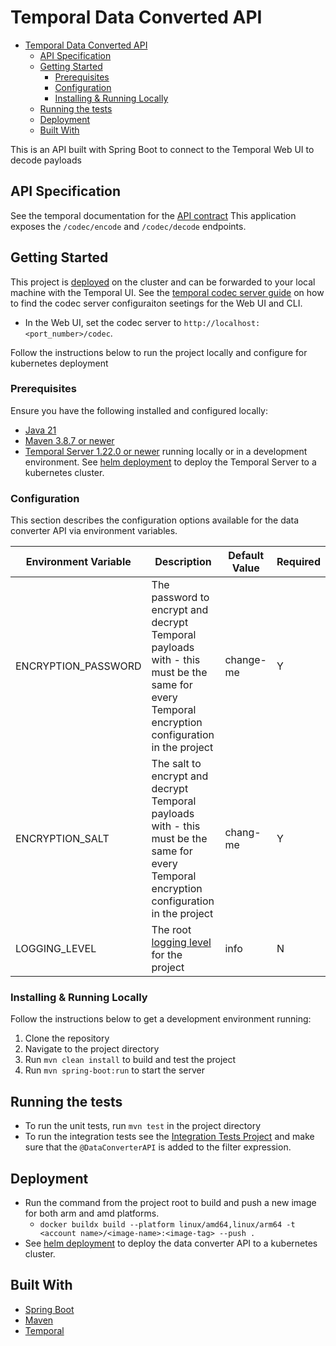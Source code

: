 # Temporal Data Converted API

<!-- TOC -->
* [Temporal Data Converted API](#temporal-data-converted-api)
  * [API Specification](#api-specification)
  * [Getting Started](#getting-started)
    * [Prerequisites](#prerequisites)
    * [Configuration](#configuration)
    * [Installing & Running Locally](#installing--running-locally)
  * [Running the tests](#running-the-tests)
  * [Deployment](#deployment)
  * [Built With](#built-with)
<!-- TOC -->

This is an API built with Spring Boot to connect to the Temporal Web UI to decode payloads 

## API Specification
See the temporal documentation for the [API contract](https://docs.temporal.io/production-deployment/data-encryption#api-contract-specifications) This application exposes the `/codec/encode` and `/codec/decode` endpoints.

## Getting Started

This project is [deployed](../deployment/helm) on the cluster and can be forwarded to your local machine with the Temporal UI.
See the [temporal codec server guide](https://docs.temporal.io/production-deployment/data-encryption#set-your-codec-server-endpoints-with-web-ui-and-cli) on how to find the codec server configuraiton seetings for the Web UI and CLI.
- In the Web UI, set the codec server to `http://localhost:<port_number>/codec`.

Follow the instructions below to run the project locally and configure for kubernetes deployment

### Prerequisites

Ensure you have the following installed and configured locally:

- [Java 21](https://www.oracle.com/java/technologies/downloads/#java21)
- [Maven 3.8.7 or newer](https://maven.apache.org/download.cgi)
- [Temporal Server 1.22.0 or newer](https://learn.temporal.io/getting_started/java/dev_environment/) running locally or in a development environment. See [helm deployment](../deployment/helm) to deploy the Temporal Server to a kubernetes cluster.

### Configuration
This section describes the configuration options available for the data converter API via environment variables.

| Environment Variable | Description                                                                                                                                                             | Default Value | Required |
|----------------------|-------------------------------------------------------------------------------------------------------------------------------------------------------------------------|---------------|----------| 
| ENCRYPTION_PASSWORD  | The password to encrypt and decrypt Temporal payloads with - this must be the same for every Temporal encryption configuration in the project                           | change-me     | Y        |
| ENCRYPTION_SALT      | The salt to encrypt and decrypt Temporal payloads with - this must be the same for every Temporal encryption configuration in the project                               | chang-me      | Y        |
| LOGGING_LEVEL        | The root [logging level](https://docs.spring.io/spring-boot/docs/2.1.13.RELEASE/reference/html/boot-features-logging.html#boot-features-logging-format) for the project | info          | N        |



### Installing & Running Locally

Follow the instructions below to get a development environment running:
1. Clone the repository
2. Navigate to the project directory
3. Run `mvn clean install` to build and test the project
4. Run `mvn spring-boot:run` to start the server

## Running the tests

- To run the unit tests, run `mvn test` in the project directory
- To run the integration tests see the [Integration Tests Project](../integration-tests)
  and make sure that the `@DataConverterAPI` is added to the filter expression.

## Deployment

- Run the command from the project root to build and push a new image for both arm and amd platforms.
    - `docker buildx build --platform linux/amd64,linux/arm64 -t <account name>/<image-name>:<image-tag> --push .`
- See [helm deployment](../deployment/helm) to deploy the data converter API to a kubernetes cluster.

## Built With
- [Spring Boot](https://spring.io/projects/spring-boot)
- [Maven](https://maven.apache.org/)
- [Temporal](https://temporal.io/)

